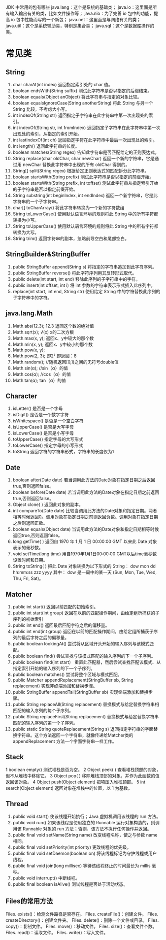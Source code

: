 JDK 中常用的包有哪些
java.lang：这个是系统的基础类；
java.io：这里面是所有输入输出有关的类，比如文件操作等；
java.nio：为了完善 io 包中的功能，提高 io 包中性能而写的一个新包；
java.net：这里面是与网络有关的类；
java.util：这个是系统辅助类，特别是集合类；
java.sql：这个是数据库操作的类。

# 常见类

## String

1. char charAt(int index) 返回指定索引处的 char 值。
1. boolean endsWith(String suffix) 测试此字符串是否以指定的后缀结束。
1. boolean equals(Object anObject) 将此字符串与指定的对象比较。
1. boolean equalsIgnoreCase(String anotherString) 将此 String 与另一个 String 比较，不考虑大小写。
1. int indexOf(String str)  返回指定子字符串在此字符串中第一次出现处的索引。
1. int indexOf(String str, int fromIndex) 返回指定子字符串在此字符串中第一次出现处的索引，从指定的索引开始。
1. int lastIndexOf(int ch)  返回指定字符在此字符串中最后一次出现处的索引。
1. int length() 返回此字符串的长度。
1. boolean matches(String regex) 告知此字符串是否匹配给定的正则表达式。
1. String replace(char oldChar, char newChar) 返回一个新的字符串，它是通过用 newChar 替换此字符串中出现的所有 oldChar 得到的。
1. String[] split(String regex) 根据给定正则表达式的匹配拆分此字符串。
1. boolean startsWith(String prefix) 测试此字符串是否以指定的前缀开始。
1. boolean startsWith(String prefix, int toffset) 测试此字符串从指定索引开始的子字符串是否以指定前缀开始。
1. String substring(int beginIndex, int endIndex) 返回一个新字符串，它是此字符串的一个子字符串。
1. char[] toCharArray() 将此字符串转换为一个新的字符数组
1. String toLowerCase() 使用默认语言环境的规则将此 String 中的所有字符都转换为小写。
1. String toUpperCase() 使用默认语言环境的规则将此 String 中的所有字符都转换为大写。
1. String trim() 返回字符串的副本，忽略前导空白和尾部空白。

## StringBuilder&StringBuffer
1.	public StringBuffer append(String s) 将指定的字符串追加到此字符序列。
2.	public StringBuffer reverse()  将此字符序列用其反转形式取代。
3.	public delete(int start, int end) 移除此序列的子字符串中的字符。
4.	public insert(int offset, int i) 将 int 参数的字符串表示形式插入此序列中。
5.	replace(int start, int end, String str) 使用给定 String 中的字符替换此序列的子字符串中的字符。

##  java.lang.Math

1. Math.abs(12.3);		12.3 返回这个数的绝对值
2. Math.sqrt(x);			√(x) x的二次方根
3. Math.max(x, y);		返回x、y中较大的那个数
4. Math.min(x, y);		返回x、y中较小的那个数
5. Math.pow(x, y);					
6. Math.pow(2, 3);		即2³ 即返回：8
7. Math.random();					//随机返回[0,1)之间的无符号double值			
8. Math.sin(α);					//sin（α）的值
9. Math.cos(α);					//cos（α）的值
10. Math.tan(α);			tan（α）的值

## Character 

1. isLetter() 是否是一个字母 
2. isDigit() 是否是一个数字字符 
3. isWhitespace() 是否是一个空白字符 
4. isUpperCase() 是否是大写字母 
5. isLowerCase() 是否是小写字母 
6. toUpperCase() 指定字母的大写形式 
7. toLowerCase() 指定字母的小写形式 
8. toString 返回字符的字符串形式，字符串的长度仅为1 

## Date
1.	boolean after(Date date)  若当调用此方法的Date对象在指定日期之后返回true,否则返回false。
2.	boolean before(Date date)  若当调用此方法的Date对象在指定日期之前返回true,否则返回false。
3.	Object clone( )  返回此对象的副本。
4.	int compareTo(Date date)  比较当调用此方法的Date对象和指定日期。两者相等时候返回0。调用对象在指定日期之前则返回负数。调用对象在指定日期之后则返回正数。
5.	boolean equals(Object date)  当调用此方法的Date对象和指定日期相等时候返回true,否则返回false。
6.	long getTime( )  返回自 1970 年 1 月 1 日 00:00:00 GMT 以来此 Date 对象表示的毫秒数。
7.	void setTime(long time)  用自1970年1月1日00:00:00 GMT以后time毫秒数设置时间和日期。
8.	String toString( )  把此 Date 对象转换为以下形式的 String： dow mon dd hh:mm:ss zzz yyyy 其中： dow 是一周中的某一天 (Sun, Mon, Tue, Wed, Thu, Fri, Sat)。

## Matcher
1. public int start()  返回以前匹配的初始索引。
2.	public int start(int group)  返回在以前的匹配操作期间，由给定组所捕获的子序列的初始索引
3.	public int end() 返回最后匹配字符之后的偏移量。
4.	public int end(int group) 返回在以前的匹配操作期间，由给定组所捕获子序列的最后字符之后的偏移量。
1.	public boolean lookingAt()  尝试将从区域开头开始的输入序列与该模式匹配。
2.	public boolean find() 尝试查找与该模式匹配的输入序列的下一个子序列。
3.	public boolean find(int start） 重置此匹配器，然后尝试查找匹配该模式、从指定索引开始的输入序列的下一个子序列。
4.	public boolean matches() 尝试将整个区域与模式匹配。
1.	public Matcher appendReplacement(StringBuffer sb, String replacement) 实现非终端添加和替换步骤。
2.	public StringBuffer appendTail(StringBuffer sb) 实现终端添加和替换步骤。
3.	public String replaceAll(String replacement)  替换模式与给定替换字符串相匹配的输入序列的每个子序列。
4.	public String replaceFirst(String replacement)  替换模式与给定替换字符串匹配的输入序列的第一个子序列。
5.	public static String quoteReplacement(String s) 返回指定字符串的字面替换字符串。这个方法返回一个字符串，就像传递给Matcher类的appendReplacement 方法一个字面字符串一样工作。

## Stack 
1	boolean empty() 测试堆栈是否为空。
2	Object peek( ) 查看堆栈顶部的对象，但不从堆栈中移除它。
3	Object pop( ) 移除堆栈顶部的对象，并作为此函数的值返回该对象。
4	Object push(Object element) 把项压入堆栈顶部。
5	int search(Object element) 返回对象在堆栈中的位置，以 1 为基数。

## Thread
1.	public void start() 使该线程开始执行；Java 虚拟机调用该线程的 run 方法。
2.	public void run() 如果该线程是使用独立的 Runnable 运行对象构造的，则调用该 Runnable 对象的 run 方法；否则，该方法不执行任何操作并返回。
3.	public final void setName(String name) 改变线程名称，使之与参数 name 相同。
4.	public final void setPriority(int priority)  更改线程的优先级。
5.	public final void setDaemon(boolean on) 将该线程标记为守护线程或用户线程。
6.	public final void join(long millisec) 等待该线程终止的时间最长为 millis 毫秒。
7.	public void interrupt() 中断线程。
8.	public final boolean isAlive() 测试线程是否处于活动状态。



## Files的常用方法
Files. exists()：检测文件路径是否存在。
Files. createFile()：创建文件。
Files. createDirectory()：创建文件夹。
Files. delete()：删除一个文件或目录。
Files. copy()：复制文件。
Files. move()：移动文件。
Files. size()：查看文件个数。
Files. read()：读取文件。
Files. write()：写入文件。













